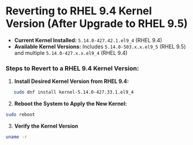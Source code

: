 # Reverting to RHEL 9.4 Kernel Version (After Upgrade to RHEL 9.5)

- **Current Kernel Installed:** `5.14.0-427.42.1.el9_4` (RHEL 9.4)
- **Available Kernel Versions:** Includes `5.14.0-503.x.x.el9_5` (RHEL 9.5) and multiple `5.14.0-427.x.x.el9_4` (RHEL 9.4)

### Steps to Revert to a RHEL 9.4 Kernel Version:
1. **Install Desired Kernel Version from RHEL 9.4:**
```bash
   sudo dnf install kernel-5.14.0-427.33.1.el9_4
```

2. **Reboot the System to Apply the New Kernel:**
```bash
sudo reboot
```

3. **Verify the Kernel Version**
```bash
uname -r
```
